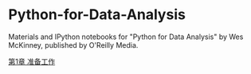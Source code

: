 # Python-for-Data-Analysis
Materials and IPython notebooks for "Python for Data Analysis" by Wes McKinney, published by O'Reilly Media.

[第1章 准备工作](http://nbviewer.jupyter.org/github/ALICE5/Python-for-Data-Analysis/blob/master/%E7%AC%AC%E4%B8%80%E7%AB%A0.ipynb) 

